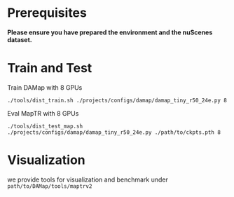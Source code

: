 # Prerequisites

**Please ensure you have prepared the environment and the nuScenes dataset.**

# Train and Test

Train DAMap with 8 GPUs 
```
./tools/dist_train.sh ./projects/configs/damap/damap_tiny_r50_24e.py 8
```

Eval MapTR with 8 GPUs
```
./tools/dist_test_map.sh ./projects/configs/damap/damap_tiny_r50_24e.py ./path/to/ckpts.pth 8
```




# Visualization 

we provide tools for visualization and benchmark under `path/to/DAMap/tools/maptrv2`